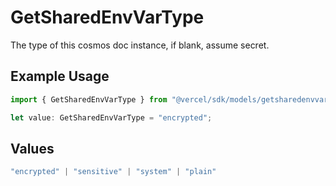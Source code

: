 # GetSharedEnvVarType

The type of this cosmos doc instance, if blank, assume secret.

## Example Usage

```typescript
import { GetSharedEnvVarType } from "@vercel/sdk/models/getsharedenvvarop.js";

let value: GetSharedEnvVarType = "encrypted";
```

## Values

```typescript
"encrypted" | "sensitive" | "system" | "plain"
```